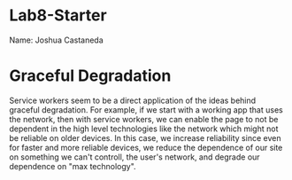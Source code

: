 # Lab8-Starter

Name: Joshua Castaneda

# Graceful Degradation

Service workers seem to be a direct application of the ideas behind graceful degradation. For example, if we start with a working app that uses the network, then with service workers, we can enable the page to not be dependent in the high level technologies like the network which might not be reliable on older devices. In this case, we increase reliability since even for faster and more reliable devices, we reduce the dependence of our site on something we can't controll, the user's network, and degrade our dependence on "max technology".